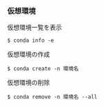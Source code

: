### 仮想環境

仮想環境一覧を表示
```
$ conda info -e
```
仮想環境の作成
```
$ conda create -n 環境名
```
仮想環境の削除
```
$ conda remove -n 環境名 --all
```